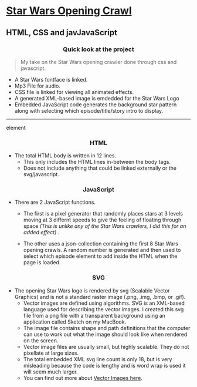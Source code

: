 
# [Star Wars Opening Crawl](https://marxspawn.github.io/Star_Wars_Intro/)

## HTML, CSS and javJavaScript

### <center> Quick look at the project
> My take on the Star Wars opening crawler done through css and javascript.

- A Star Wars fontface is linked.
- Mp3 File for audio.
- CSS file is linked for viewing all animated effects.
- A generated XML-based image is emdedded for the Star Wars Logo
- Embedded JavaScript code generates the background star pattern along with selecting which episode/title/story intro to display.

----------
element

### <center> HTML
- The total HTML body is written in 12 lines.
    * This only includes the HTML lines in-between the body tags.
    * Does not include anything that could be linked externally or the svg/javascript.


### <center> JavaScript
- There are 2 JavaScript functions.
    * The first is a pixel generator that randomly places stars at 3 levels moving at 3 differnt speeds to give the feeling of floating through space _(This is unlike any of the Star Wars crawlers, I did this for an added effect)_ . 
    
    * The other uses a json-collection containing the first 8 Star Wars opening crawls. A random number is generated and then used to select which episode element to add inside the HTML when the page is loaded.


### <center> SVG
- The opening Star Wars logo is rendered by svg (Scalable Vector Graphics) and is not a standard raster image (.png, .img, .bmp, or .gif).
   * Vector images are defined using algorithms. SVG is an XML-based language used for describing the vector images. I created this svg file from a png file with a transparent background using an application called Sketch on my MacBook.
   * The image file contains shape and path definitions that the computer can use to work out what the image should look like when rendered on the screen.
   * Vector image files are usually small, but highly scalable. They do not pixellate at large sizes.
   * The total embedded XML svg line count is only 18, but is very misleading because the code is lengthy and is word wrap is used it will seem much larger.
   * You can find out more about [Vector Images here](https://developer.mozilla.org/en-US/docs/Learn/HTML/Multimedia_and_embedding/Adding_vector_graphics_to_the_Web).



